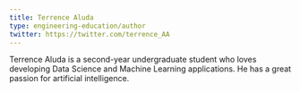 ```yaml
---
title: Terrence Aluda
type: engineering-education/author
twitter: https://twitter.com/terrence_AA
---
```

Terrence Aluda is a second-year undergraduate student who loves developing Data Science and Machine Learning applications. He has a great passion for artificial intelligence.